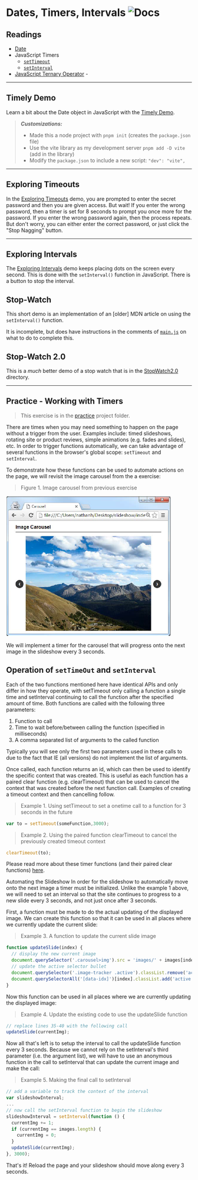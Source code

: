 # Dates, Timers, Intervals ![Docs](https://img.shields.io/badge/Documentation%20Status-10--40%25%20Rough%20Outline-red?logo=Read%20the%20Docs)

## Readings

- [Date](https://developer.mozilla.org/en-US/docs/Web/JavaScript/Reference/Global_Objects/Date)
- JavaScript Timers
  - [`setTimeout`](https://developer.mozilla.org/en-US/docs/Web/API/setTimeout)
  - [`setInterval`](https://developer.mozilla.org/en-US/docs/Web/API/setInterval)
- [JavaScript Ternary Operator](https://developer.mozilla.org/en-US/docs/Web/JavaScript/Reference/Operators/Conditional_Operator) -

----

## Timely Demo

Learn a bit about the Date object in JavaScript with the [Timely Demo](./demos/Timely/).

> ***Customizations:***
>
> - Made this a node project with `pnpm init` (creates the `package.json` file)
> - Use the vite library as my development server `pnpm add -D vite` (add in the library)
> - Modify the `package.json` to include a new script: `"dev": "vite",`

----

## Exploring Timeouts

In the [Exploring Timeouts](./demos/ExploringTimeouts/) demo, you are prompted to enter the secret password and then you are given access. But wait! If you enter the wrong password, then a timer is set for 8 seconds to prompt you once more for the password. If you enter the wrong password again, then the process repeats. But don't worry, you can either enter the correct password, or just click the "Stop Nagging" button.

----

## Exploring Intervals

The [Exploring Intervals](./demos/ExploringIntervals/) demo keeps placing dots on the screen every second. This is done with the `setInterval()` function in JavaScript. There is a button to stop the interval.


## Stop-Watch

This short demo is an implementation of an [older] MDN article on using the `setInterval()` function.

It is incomplete, but does have instructions in the comments of [`main.js`](./demos/StopWatch/main.js) on what to do to complete this.

## Stop-Watch 2.0

This is a *much* better demo of a stop watch that is in the [StopWatch2.0](./demos/StopWatch2.0/) directory.

----

## Practice - Working with Timers

> This exercise is in the [practice](./practice/) project folder.

There are times when you may need  something to happen on the page without a trigger from the user. Examples include: timed slideshows, rotating site or product reviews, simple animations (e.g. fades and slides), etc. In order to trigger functions automatically, we can take advantage of several functions in the browser's global scope: `setTimeout` and `setInterval`.

To demonstrate how these functions can be used to automate actions on the page, we will revisit the image carousel from the a exercise:

> Figure 1. Image carousel from previous exercise

![](./images/fig.1.png)

We will implement a timer for the carousel that will progress onto the next image in the slideshow every 3 seconds.

## Operation of `setTimeOut` and `setInterval`

Each of the two functions mentioned here have identical APIs and only differ in how they operate, with setTimeout only calling a function a single time and setInterval continuing to call the function after the specified amount of time. Both functions are called with the following three parameters:

1. Function to call
2. Time to wait before/between calling the function (specified in milliseconds)
3. A comma separated list of arguments to the called function

Typically you will see only the first two parameters used in these calls to due to the fact that IE (all versions) do not implement the list of arguments.

Once called, each function returns an id, which can then be used to identify the specific context that was created. This is useful as each function has a paired clear function (e.g. clearTimeout) that can be used to cancel the context that was created before the next function call. Examples of creating a timeout context and then cancelling follow.

> Example 1. Using setTimeout to set a onetime call to a function for 3 seconds in the future

```js
var to = setTimeout(someFunction,3000);
```

> Example 2. Using the paired function clearTimeout to cancel the previously created timeout context

```js
clearTimeout(to);
```

Please read more about these timer functions (and their paired clear functions) [here](https://developer.mozilla.org/en/docs/Web/API/NodeList#Why_is_NodeList_not_an_Array).

Automating the Slideshow In order for the slideshow to automatically move onto the next image a timer must be initialized. Unlike the example 1 above, we will need to set an interval so that the site continues to progress to a new slide every 3 seconds, and not just once after 3 seconds.

First, a function must be made to do the actual updating of the displayed image. We can create this function so that it can be used in all places where we currently update the current slide:

> Example 3. A function to update the current slide image

```js
function updateSlide(index) {
  // display the new current image
  document.querySelector('.carousel>img').src = 'images/' + images[index];
  // update the active selector bullet
  document.querySelector('.image-tracker .active').classList.remove('active');
  document.querySelectorAll('[data-idx]')[index].classList.add('active');
}
```

Now this function can be used in all places where we are currently updating the displayed image:

> Example 4. Update the existing code to use the updateSlide function

```js
// replace lines 35-40 with the following call
updateSlide(currentImg);
```

Now all that's left is to setup the interval to call the updateSlide function every 3 seconds. Because we cannot rely on the setInterval's third parameter (i.e. the argument list), we will have to use an anonymous function in the call to setInterval that can update the current image and make the call:

> Example 5. Making the final call to setInterval

```js
// add a variable to track the context of the interval
var slideshowInterval;
...
// now call the setInterval function to begin the slideshow
slideshowInterval = setInterval(function () {
  currentImg += 1;
  if (currentImg == images.length) {
    currentImg = 0;
  }
  updateSlide(currentImg);
}, 3000);
```

That's it! Reload the page and your slideshow should move along every 3 seconds.

